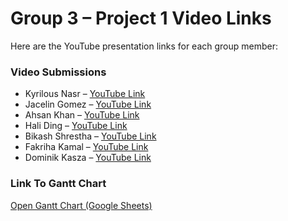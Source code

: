 # Group 3 – Project 1 Video Links

Here are the YouTube presentation links for each group member:

### Video Submissions
- Kyrilous Nasr – [YouTube Link](https://youtu.be/A6EspSnEXnU)
- Jacelin Gomez – [YouTube Link](https://youtu.be/K6GRYXpN14w)
- Ahsan Khan – [YouTube Link](https://youtu.be/XbHhq9DnEXY)
- Hali Ding – [YouTube Link](https://youtu.be/pi5Ygn9sJ38?si=Zb4TOZhO_gSiSwMs)
- Bikash Shrestha – [YouTube Link](https://www.youtube.com/watch?v=k6mkXssP5LM)
- Fakriha Kamal – [YouTube Link](https://www.youtube.com/watch?v=bpV0Q5PPHuA)
- Dominik Kasza – [YouTube Link](https://youtu.be/HB3tUGsJ0Ek)

### Link To Gantt Chart
[Open Gantt Chart (Google Sheets)](https://docs.google.com/spreadsheets/d/1A4G0rlEj_TR3-LdM5zz6y_UHCd91iuM7/edit?usp=sharing&ouid=109759211961123236809&rtpof=true&sd=true)
